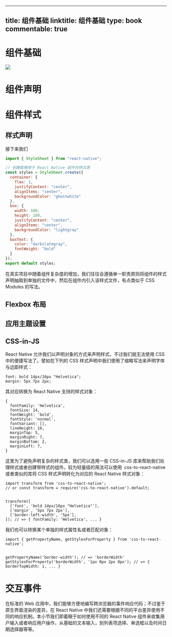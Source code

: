 
---
title: 组件基础
linktitle: 组件基础
type: book
commentable: true
---

# 组件基础

![](https://cdn-images-1.medium.com/max/1600/0*E-c0mBtxYrcZJuA5.)

# 组件声明

# 组件样式

## 样式声明

接下来我们

```js
import { StyleSheet } from "react-native";

// 创建能够用于 React Native 组件的样式表
const styles = StyleSheet.create({
  container: {
    flex: 1,
    justifyContent: "center",
    alignItems: "center",
    backgroundColor: "ghostwhite"
  },
  box: {
    width: 100,
    height: 100,
    justifyContent: "center",
    alignItems: "center",
    backgroundColor: "lightgray"
  },
  boxText: {
    color: "darkslategray",
    fontWeight: "bold"
  }
});
export default styles;
```

在真实项目中随着组件复杂度的增加，我们往往会遵循单一职责原则将组件的样式声明抽取到单独的文件中，然后在组件内引入该样式文件，有点类似于 CSS Modules 的写法。

## Flexbox 布局

## 应用主题设置

## CSS-in-JS

React Native 允许我们以声明对象的方式来声明样式，不过我们就无法使用 CSS 中的便捷写法了。譬如在下列的 CSS 样式声明中我们使用了缩略写法来声明字体与边距样式：

```
font: bold 14px/16px "Helvetica";
margin: 5px 7px 2px;
```

其对应转换为 React Native 支持的样式对象：

```
{
  fontFamily: 'Helvetica',
  fontSize: 14,
  fontWeight: 'bold',
  fontStyle: 'normal',
  fontVariant: [],
  lineHeight: 16,
  marginTop: 5,
  marginRight: 7,
  marginBottom: 2,
  marginLeft: 7,
}
```

这里为了避免声明复杂的样式类，我们可以选用一些 CSS-in-JS 库来帮助我们处理样式或者创建带样式的组件。较为轻量级的用法可以使用  css-to-react-native 或者类似的库将 CSS 样式声明转化为对应的 React Native 样式对象：

```
import transform from 'css-to-react-native';
// or const transform = require('css-to-react-native').default;


transform([
  ['font', 'bold 14px/16px "Helvetica"'],
  ['margin', '5px 7px 2px'],
  ['border-left-width', '5px'],
]); // => { fontFamily: 'Helvetica', ... }
```

我们也可以转换某个单独的样式属性名或者匹配对象：

```
import { getPropertyName, getStylesForProperty } from 'css-to-react-native';


getPropertyName('border-width'); // => 'borderWidth'
getStylesForProperty('borderWidth', '1px 0px 2px 0px'); // => { borderTopWidth: 1, ... }
```

# 交互事件

在标准的 Web 应用中，我们能够方便地编写跨浏览器的事件响应代码；不过鉴于原生界面渲染的差异，在 React Native 中我们还需要根据不同的平台差异使用不同的响应机制。本小节我们即着眼于如何使用不同的 React Native 组件来收集用户输入或者响应用户操作，从基础的文本输入，到列表项选择、单选框以及时间日期选择器等等。

    